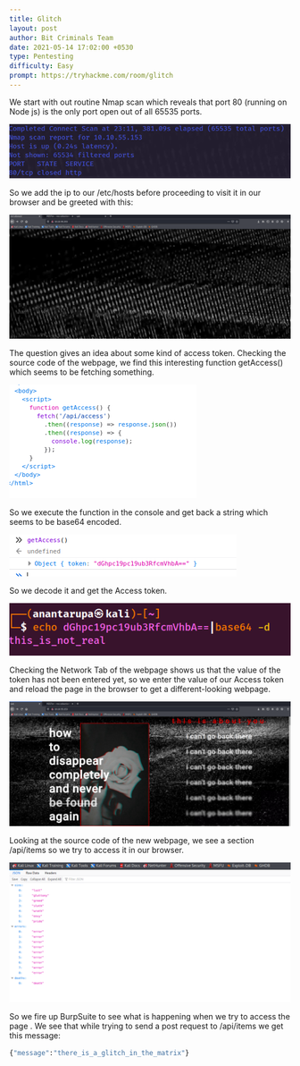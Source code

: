 ```yaml
---
title: Glitch
layout: post
author: Bit Criminals Team
date: 2021-05-14 17:02:00 +0530
type: Pentesting
difficulty: Easy
prompt: https://tryhackme.com/room/glitch
---
```


We start with out routine Nmap scan which reveals that port 80 (running on Node js) is the only port open out of all 65535 ports.

![](/images/MaskdMafia/glitch3.png)

So we add the ip to our /etc/hosts before proceeding to visit it in our browser and be greeted with this:

![](/images/MaskdMafia/glitch1.png)

The question gives an idea about some kind of access token.
Checking the source code of the webpage, we find this interesting function getAccess() which seems to be fetching something.

![](/images/MaskdMafia/glitch2.png)

So we execute the function in the console and get back a string which seems to be base64 encoded.

![](/images/MaskdMafia/glitch4.png)

So we decode it and get the Access token.

![](/images/MaskdMafia/glitch5.png)

Checking the Network Tab of the webpage shows us that the value of the token has not been entered yet, so we enter the value of our Access token and reload the page in the browser to get a different-looking webpage.

![](/images/MaskdMafia/glitch6.png)

Looking at the source code of the new webpage, we see a section /api/items so we try to access it in our browser.

![](/images/MaskdMafia/glitch7.png)

So we fire up BurpSuite to see what is happening when we try to access the page .
We see that while trying to send a post request to /api/items we get this message:

```py
{"message":"there_is_a_glitch_in_the_matrix"}
```